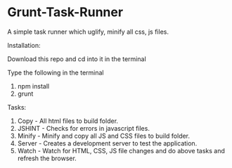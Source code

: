 Grunt-Task-Runner
=================

A simple task runner which uglify, minify all css, js files.

Installation:

Download this repo and cd into it in the terminal

Type the following in the terminal

1. npm install
2. grunt

Tasks:

1. Copy - All html files to build folder.
2. JSHINT - Checks for errors in javascript files.
3. Minify - Minify and copy all JS and CSS files to build folder.
4. Server - Creates a development server to test the application.
5. Watch - Watch for HTML, CSS, JS file changes and do above tasks and refresh the browser.

